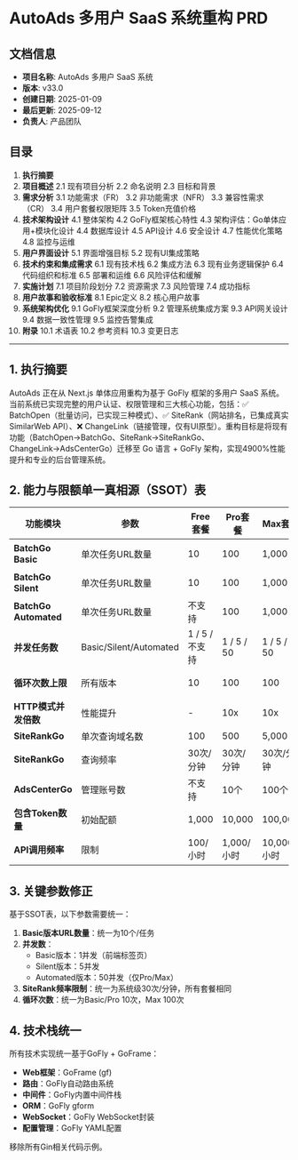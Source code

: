# AutoAds 多用户 SaaS 系统重构 PRD

## 文档信息
- **项目名称**: AutoAds 多用户 SaaS 系统
- **版本**: v33.0
- **创建日期**: 2025-01-09
- **最后更新**: 2025-09-12
- **负责人**: 产品团队

## 目录

1. **执行摘要**
2. **项目概述**
   2.1 现有项目分析
   2.2 命名说明
   2.3 目标和背景
3. **需求分析**
   3.1 功能需求（FR）
   3.2 非功能需求（NFR）
   3.3 兼容性需求（CR）
   3.4 用户套餐权限矩阵
   3.5 Token充值价格
4. **技术架构设计**
   4.1 整体架构
   4.2 GoFly框架核心特性
   4.3 架构评估：Go单体应用+模块化设计
   4.4 数据库设计
   4.5 API设计
   4.6 安全设计
   4.7 性能优化策略
   4.8 监控与运维
5. **用户界面设计**
   5.1 界面增强目标
   5.2 现有UI集成策略
6. **技术约束和集成需求**
   6.1 现有技术栈
   6.2 集成方法
   6.3 现有业务逻辑保护
   6.4 代码组织和标准
   6.5 部署和运维
   6.6 风险评估和缓解
7. **实施计划**
   7.1 项目阶段划分
   7.2 资源需求
   7.3 风险管理
   7.4 成功指标
8. **用户故事和验收标准**
   8.1 Epic定义
   8.2 核心用户故事
9. **系统架构优化**
   9.1 GoFly框架深度分析
   9.2 管理系统集成方案
   9.3 API网关设计
   9.4 数据一致性管理
   9.5 监控告警集成
10. **附录**
    10.1 术语表
    10.2 参考资料
    10.3 变更日志

---

## 1. 执行摘要

AutoAds 正在从 Next.js 单体应用重构为基于 GoFly 框架的多用户 SaaS 系统。当前系统已实现完整的用户认证、权限管理和三大核心功能，包括：✅ BatchOpen（批量访问，已实现三种模式）、✅ SiteRank（网站排名，已集成真实SimilarWeb API）、❌ ChangeLink（链接管理，仅有UI原型）。重构目标是将现有功能（BatchOpen→BatchGo、SiteRank→SiteRankGo、ChangeLink→AdsCenterGo）迁移至 Go 语言 + GoFly 架构，实现4900%性能提升和专业的后台管理系统。

## 2. 能力与限额单一真相源（SSOT）表

| 功能模块 | 参数 | Free套餐 | Pro套餐 | Max套餐 | 说明 |
|---------|------|----------|---------|---------|------|
| **BatchGo Basic** | 单次任务URL数量 | 10 | 100 | 1,000 | 前端标签页打开模式 |
| **BatchGo Silent** | 单次任务URL数量 | 10 | 100 | 1,000 | HTTP/Puppeteer模式 |
| **BatchGo Automated** | 单次任务URL数量 | 不支持 | 100 | 1,000 | HTTP/Puppeteer模式 |
| **并发任务数** | Basic/Silent/Automated | 1 / 5 / 不支持 | 1 / 5 / 50 | 1 / 5 / 50 | 同时运行的任务数 |
| **循环次数上限** | 所有版本 | 10 | 100 | 100 | 每个任务的循环执行次数 |
| **HTTP模式并发倍数** | 性能提升 | - | 10x | 10x | 相对于Puppeteer的性能倍数 |
| **SiteRankGo** | 单次查询域名数 | 100 | 500 | 5,000 | 批量查询上限 |
| **SiteRankGo** | 查询频率 | 30次/分钟 | 30次/分钟 | 30次/分钟 | 系统级限制，与套餐无关 |
| **AdsCenterGo** | 管理账号数 | 不支持 | 10个 | 100个 | Google Ads账号数量 |
| **包含Token数量** | 初始配额 | 1,000 | 10,000 | 100,000 | 月度重置 |
| **API调用频率** | 限制 | 100/小时 | 1,000/小时 | 10,000/小时 | 基于套餐的API限流 |

## 3. 关键参数修正

基于SSOT表，以下参数需要统一：

1. **Basic版本URL数量**：统一为10个/任务
2. **并发数**：
   - Basic版本：1并发（前端标签页）
   - Silent版本：5并发
   - Automated版本：50并发（仅Pro/Max）
3. **SiteRank频率限制**：统一为系统级30次/分钟，所有套餐相同
4. **循环次数**：统一为Basic/Pro 10次，Max 100次

## 4. 技术栈统一

所有技术实现统一基于GoFly + GoFrame：

- **Web框架**：GoFrame (gf)
- **路由**：GoFly自动路由系统
- **中间件**：GoFly内置中间件栈
- **ORM**：GoFly gform
- **WebSocket**：GoFly WebSocket封装
- **配置管理**：GoFly YAML配置

移除所有Gin相关代码示例。